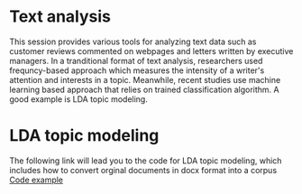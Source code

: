 # Text analysis
This session provides various tools for analyzing text data such as customer reviews commented on webpages and letters written by executive managers. In a tranditional format of text analysis, researchers used frequncy-based approach which measures the intensity of a writer's attention and interests in a topic. Meanwhile, recent studies use machine learning based approach that relies on trained classification algorithm. A good example is LDA topic modeling.

# LDA topic modeling
The following link will lead you to the code for LDA topic modeling, which includes how to convert orginal documents in docx format into a corpus
<a href="https://github.com/jkim2252666/text_analysis/blob/main/LDA%20%26%20block%20distribution.R">Code example</a>